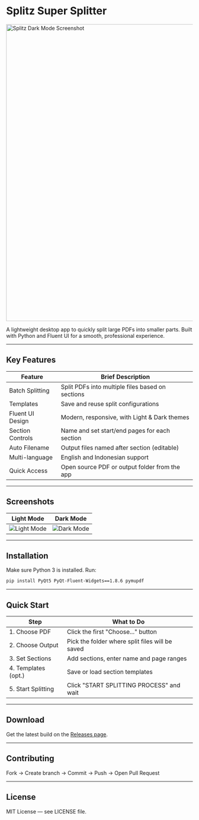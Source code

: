 # Splitz Super Splitter

<img width="800" src="https://github.com/user-attachments/assets/bd20f85a-d0e5-4e02-b26b-e6a666ae7cab" alt="Splitz Dark Mode Screenshot" />

A lightweight desktop app to quickly split large PDFs into smaller parts. Built with Python and Fluent UI for a smooth, professional experience.

---

## Key Features

| Feature          | Brief Description                                |
| ---------------- | ------------------------------------------------ |
| Batch Splitting  | Split PDFs into multiple files based on sections |
| Templates        | Save and reuse split configurations              |
| Fluent UI Design | Modern, responsive, with Light & Dark themes     |
| Section Controls | Name and set start/end pages for each section    |
| Auto Filename    | Output files named after section (editable)      |
| Multi-language   | English and Indonesian support                   |
| Quick Access     | Open source PDF or output folder from the app    |

---

## Screenshots

| Light Mode                                                                                     | Dark Mode                                                                                     |
| ---------------------------------------------------------------------------------------------- | --------------------------------------------------------------------------------------------- |
| ![Light Mode](https://github.com/user-attachments/assets/5dfb3b85-1bd2-4526-a902-477360b40c30) | ![Dark Mode](https://github.com/user-attachments/assets/bd20f85a-d0e5-4e02-b26b-e6a666ae7cab) |

---

## Installation

Make sure Python 3 is installed.
Run:

```bash
pip install PyQt5 PyQt-Fluent-Widgets==1.8.6 pymupdf
```

---

## Quick Start

| Step                | What to Do                                      |
| ------------------- | ----------------------------------------------- |
| 1. Choose PDF       | Click the first "Choose..." button              |
| 2. Choose Output    | Pick the folder where split files will be saved |
| 3. Set Sections     | Add sections, enter name and page ranges        |
| 4. Templates (opt.) | Save or load section templates                  |
| 5. Start Splitting  | Click "START SPLITTING PROCESS" and wait        |

---

## Download

Get the latest build on the [Releases page](https://github.com/username/repository/releases).

---

## Contributing

Fork → Create branch → Commit → Push → Open Pull Request

---

## License

MIT License — see LICENSE file.
